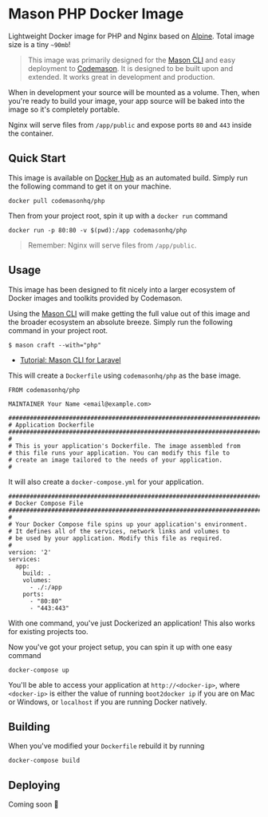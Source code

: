 # Mason PHP Docker Image

Lightweight Docker image for PHP and Nginx based on [Alpine](http://alpinelinux.org/). Total image size is a tiny `~90mb`!

> This image was primarily designed for the [Mason CLI](https://github.com/codemasonhq/mason-cli) and easy deployment to [Codemason](http://mason.ci). It is designed to be built upon and extended. It works great in development and production.

When in development your source will be mounted as a volume. Then, when you're ready to build your image, your app source will be baked into the image so it's completely portable. 

Nginx will serve files from `/app/public` and expose ports `80` and `443` inside the container.

## Quick Start
This image is available on [Docker Hub](https://hub.docker.com/r/codemasonhq/php) as an automated build. Simply run the following command to get it on your machine. 
```
docker pull codemasonhq/php
```

Then from your project root, spin it up with a `docker run` command
```
docker run -p 80:80 -v $(pwd):/app codemasonhq/php
```

> Remember: Nginx will serve files from `/app/public`.

## Usage 
This image has been designed to fit nicely into a larger ecosystem of Docker images and toolkits provided by Codemason. 

Using the [Mason CLI](http://mason.ci/docs/mason-cli) will make getting the full value out of this image and the broader ecosystem an absolute breeze. Simply run the following command in your project root.
```
$ mason craft --with="php"
```
  - [Tutorial: Mason CLI for Laravel](#)


This will create a `Dockerfile` using `codemasonhq/php` as the base image.
```
FROM codemasonhq/php

MAINTAINER Your Name <email@example.com>

###########################################################################
# Application Dockerfile
###########################################################################
#
# This is your application's Dockerfile. The image assembled from
# this file runs your application. You can modify this file to
# create an image tailored to the needs of your application. 
#
```

It will also create a `docker-compose.yml` for your application.
```
###########################################################################
# Docker Compose File
###########################################################################
#
# Your Docker Compose file spins up your application's environment.
# It defines all of the services, network links and volumes to
# be used by your application. Modify this file as required.
#
version: '2'
services:
  app:
    build: . 
    volumes:
      - ./:/app
    ports:
      - "80:80"
      - "443:443"
```

With one command, you've just Dockerized an application! This also works for existing projects too.

Now you've got your project setup, you can spin it up with one easy command
```
docker-compose up
```

You'll be able to access your application at `http://<docker-ip>`, where `<docker-ip>` is either the value of running `boot2docker ip` if you are on Mac or Windows, or `localhost` if you are running Docker natively.

## Building
When you've modified your `Dockerfile` rebuild it by running 
```
docker-compose build 
```

## Deploying
Coming soon 🚀
